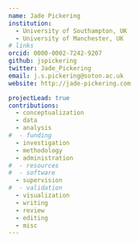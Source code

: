 ```yaml
---
name: Jade Pickering
institution:
  - University of Southampton, UK
  - University of Manchester, UK
# links
orcid: 0000-0002-7242-9207
github: jspickering
twitter: Jade_Pickering
email: j.s.pickering@soton.ac.uk
website: http://jade-pickering.com

projectLead: true
contributions:
  - ​conceptualization
  - data
  - analysis
#  - funding​
  - ​investigation
  - ​methodology
  - administration​
#  - ​resources
#  - ​software
  - supervision
#  - validation
  - ​visualization
  - writing
  - review
  - editing
  - misc
---
```

